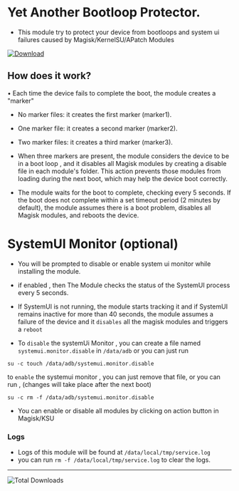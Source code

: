 # Yet Another Bootloop Protector.
- This module try to protect your device from bootloops and system ui failures caused by Magisk/KernelSU/APatch Modules

[![Download](https://img.shields.io/badge/Download-Red?style=for-the-badge&logo=github)](https://github.com/rhythmcache/YetAnotherBootloopProtector/releases/download/V4/YetAnotherBootloopProtector-main-v4.zip)


## How does it work?
• Each time the device fails to complete the boot, the module creates a "marker"

- No marker files: it creates the first marker (marker1).
- One marker file: it creates a second marker (marker2).
- Two marker files: it creates a third marker (marker3).
- When three markers are present, the module considers the device to be in a boot loop , and  it disables all Magisk modules by creating a disable file in each module's folder. This action prevents those modules from loading during the next boot, which may help the device boot correctly.

- The module waits for the boot to complete, checking every 5 seconds.
If the boot does not complete within a set timeout period (2 minutes by default), the module assumes there is a boot problem, disables all Magisk modules, and reboots the device.



# SystemUI Monitor (optional)
- You will be prompted to disable or enable system ui monitor while installing the module.

- if enabled , then The Module checks the status of the SystemUI process every 5 seconds.
- If SystemUI is not running, the module starts tracking it and if SystemUI remains inactive for more than 40 seconds, the module assumes a failure of the device and it `disables` all the magisk modules and triggers a `reboot`

- To  `disable` the systemUi Monitor , you can create a file named `systemui.monitor.disable` in `/data/adb` or you can just run
```
su -c touch /data/adb/systemui.monitor.disable
```

to `enable` the systemui monitor , you can just remove that file, or you can run , (changes will take place after the next boot)
```
su -c rm -f /data/adb/systemui.monitor.disable
```

- You can enable or disable all modules by clicking on action button in Magisk/KSU

### Logs
- Logs of this module will be found at `/data/local/tmp/service.log`
- you can run `rm -f /data/local/tmp/service.log` to clear the logs.

---
![Total Downloads](https://img.shields.io/github/downloads/rhythmcache/YetAnotherBootloopProtector/total?label=Total%20Downloads&style=for-the-badge)
